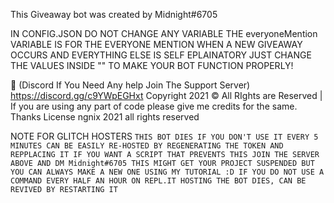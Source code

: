 This Giveaway bot was created by Midnight#6705

IN CONFIG.JSON DO NOT CHANGE ANY VARIABLE THE everyoneMention VARIABLE IS FOR THE EVERYONE MENTION WHEN A NEW GIVEAWAY OCCURS AND EVERYTHING ELSE IS SELF EPLAINATORY JUST CHANGE THE VALUES INSIDE "" TO MAKE YOUR BOT FUNCTION PROPERLY!

🔗 (Discord If You Need Any help Join The Support Server) https://discord.gg/c9YWpEGHxt
Copyright 2021 © All RIghts are Reserved | If you are using any part of code please give me credits for the same. Thanks
License
ngnix 2021 all rights reserved

NOTE FOR GLITCH HOSTERS ```THIS BOT DIES IF YOU DON'T USE IT EVERY 5 MINUTES CAN BE EASILY RE-HOSTED BY REGENERATING THE TOKEN AND REPPLACING IT IF YOU WANT A SCRIPT THAT PREVENTS THIS JOIN THE SERVER ABOVE AND DM Midnight#6705 THIS MIGHT GET YOUR PROJECT SUSPENDED BUT YOU CAN ALWAYS MAKE A NEW ONE USING MY TUTORIAL :D IF YOU DO NOT USE A COMMAND EVERY HALF AN HOUR ON REPL.IT HOSTING THE BOT DIES, CAN BE REVIVED BY RESTARTING IT```

